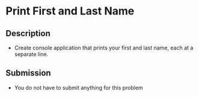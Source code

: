 # Print First and Last Name

## Description
- Create console application that prints your first and last name, each at a separate line.

## Submission
- You do not have to submit anything for this problem